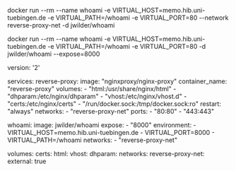 docker run --rm --name whoami -e VIRTUAL_HOST=memo.hib.uni-tuebingen.de -e VIRTUAL_PATH=/whoami -e VIRTUAL_PORT=80 --network reverse-proxy-net -d jwilder/whoami

docker run --rm --name whoami -e VIRTUAL_HOST=memo.hib.uni-tuebingen.de -e VIRTUAL_PATH=/whoami -e VIRTUAL_PORT=80  -d jwilder/whoami --expose=8000


                                                                                         
version: '2'

services:
  reverse-proxy:
    image: "nginxproxy/nginx-proxy"
    container_name: "reverse-proxy"
    volumes:
        - "html:/usr/share/nginx/html"
        - "dhparam:/etc/nginx/dhparam"
        - "vhost:/etc/nginx/vhost.d"
        - "certs:/etc/nginx/certs"
        - "/run/docker.sock:/tmp/docker.sock:ro"
    restart: "always"
    networks:
        - "reverse-proxy-net"
    ports:
        - "80:80"
        - "443:443"

  whoami:
    image: jwilder/whoami
    expose:
      - "8000"
    environment:
      - VIRTUAL_HOST=memo.hib.uni-tuebingen.de
      - VIRTUAL_PORT=8000
      - VIRTUAL_PATH=/whoami
    networks:
      - "reverse-proxy-net"

volumes:
  certs:
  html:
  vhost:
  dhparam:
networks:
  reverse-proxy-net:
    external: true
